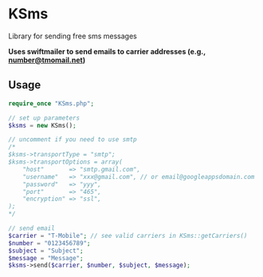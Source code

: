 KSms
====

Library for sending free sms messages

**Uses swiftmailer to send emails to carrier addresses (e.g., number@tmomail.net)**

## Usage

```php
require_once "KSms.php";

// set up parameters
$ksms = new KSms();

// uncomment if you need to use smtp
/*
$ksms->transportType = "smtp";
$ksms->transportOptions = array(
	"host"       => "smtp.gmail.com",
	"username"   => "xxx@gmail.com", // or email@googleappsdomain.com
	"password"   => "yyy",
	"port"       => "465",
	"encryption" => "ssl",
);
*/

// send email
$carrier = "T-Mobile"; // see valid carriers in KSms::getCarriers()
$number = "0123456789";
$subject = "Subject";
$message = "Message";
$ksms->send($carrier, $number, $subject, $message);
```
